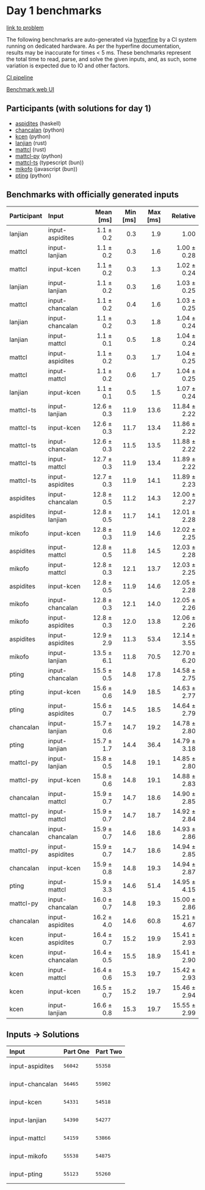 # Day 1 benchmarks

[link to problem](https://adventofcode.com/2023/day/1)

The following benchmarks are auto-generated via
[hyperfine](https://github.com/sharkdp/hyperfine) by a CI system running on
dedicated hardware. As per the hyperfine documentation, results may be
inaccurate for times < 5 ms. These benchmarks represent the total time to read,
parse, and solve the given inputs, and, as such, some variation is expected due
to IO and other factors.

[CI pipeline](http://ci.papercode.net:8080/teams/main/pipelines/aoc2023)

[Benchmark web UI](https://aoc.ancalagon.black)


## Participants (with solutions for day 1)

- [aspidites](https://github.com/aspidites/aoc2023) (haskell)
- [chancalan](https://github.com/chancalan/aoc2023) (python)
- [kcen](https://github.com/kcen/aoc2023) (python)
- [lanjian](https://github.com/lanjian/aoc-2023) (rust)
- [mattcl](https://github.com/mattcl/aoc2023) (rust)
- [mattcl-py](https://github.com/mattcl/aoc2023-py) (python)
- [mattcl-ts](https://github.com/mattcl/aoc2023-js) (typescript (bun))
- [mikofo](https://github.com/mikofo/advent-of-code-2023) (javascript (bun))
- [pting](https://github.com/pting/aoc2023) (python)


## Benchmarks with officially generated inputs

| Participant | Input | Mean [ms] | Min [ms] | Max [ms] | Relative |
|:---|:---|---:|---:|---:|---:|
| lanjian | input-aspidites | 1.1 ± 0.2 | 0.3 | 1.9 | 1.00 |
| mattcl | input-lanjian | 1.1 ± 0.2 | 0.3 | 1.6 | 1.00 ± 0.28 |
| mattcl | input-kcen | 1.1 ± 0.2 | 0.3 | 1.3 | 1.02 ± 0.24 |
| lanjian | input-lanjian | 1.1 ± 0.2 | 0.3 | 1.6 | 1.03 ± 0.25 |
| mattcl | input-chancalan | 1.1 ± 0.2 | 0.4 | 1.6 | 1.03 ± 0.25 |
| lanjian | input-chancalan | 1.1 ± 0.2 | 0.3 | 1.8 | 1.04 ± 0.24 |
| lanjian | input-mattcl | 1.1 ± 0.1 | 0.5 | 1.8 | 1.04 ± 0.24 |
| mattcl | input-aspidites | 1.1 ± 0.2 | 0.3 | 1.7 | 1.04 ± 0.25 |
| mattcl | input-mattcl | 1.1 ± 0.2 | 0.6 | 1.7 | 1.04 ± 0.25 |
| lanjian | input-kcen | 1.1 ± 0.1 | 0.5 | 1.5 | 1.07 ± 0.24 |
| mattcl-ts | input-lanjian | 12.6 ± 0.3 | 11.9 | 13.6 | 11.84 ± 2.22 |
| mattcl-ts | input-kcen | 12.6 ± 0.3 | 11.7 | 13.4 | 11.86 ± 2.22 |
| mattcl-ts | input-chancalan | 12.6 ± 0.3 | 11.5 | 13.5 | 11.88 ± 2.22 |
| mattcl-ts | input-mattcl | 12.7 ± 0.3 | 11.9 | 13.4 | 11.89 ± 2.22 |
| mattcl-ts | input-aspidites | 12.7 ± 0.3 | 11.9 | 14.1 | 11.89 ± 2.23 |
| aspidites | input-chancalan | 12.8 ± 0.5 | 11.2 | 14.3 | 12.00 ± 2.27 |
| aspidites | input-lanjian | 12.8 ± 0.5 | 11.7 | 14.1 | 12.01 ± 2.28 |
| mikofo | input-kcen | 12.8 ± 0.3 | 11.9 | 14.6 | 12.02 ± 2.25 |
| aspidites | input-mattcl | 12.8 ± 0.5 | 11.8 | 14.5 | 12.03 ± 2.28 |
| mikofo | input-mattcl | 12.8 ± 0.3 | 12.1 | 13.7 | 12.03 ± 2.25 |
| aspidites | input-kcen | 12.8 ± 0.5 | 11.9 | 14.6 | 12.05 ± 2.28 |
| mikofo | input-chancalan | 12.8 ± 0.3 | 12.1 | 14.0 | 12.05 ± 2.26 |
| mikofo | input-aspidites | 12.8 ± 0.3 | 12.0 | 13.8 | 12.06 ± 2.26 |
| aspidites | input-aspidites | 12.9 ± 2.9 | 11.3 | 53.4 | 12.14 ± 3.55 |
| mikofo | input-lanjian | 13.5 ± 6.1 | 11.8 | 70.5 | 12.70 ± 6.20 |
| pting | input-chancalan | 15.5 ± 0.5 | 14.8 | 17.8 | 14.58 ± 2.75 |
| pting | input-kcen | 15.6 ± 0.6 | 14.9 | 18.5 | 14.63 ± 2.77 |
| pting | input-aspidites | 15.6 ± 0.7 | 14.5 | 18.5 | 14.64 ± 2.79 |
| chancalan | input-lanjian | 15.7 ± 0.6 | 14.7 | 19.2 | 14.78 ± 2.80 |
| pting | input-lanjian | 15.7 ± 1.7 | 14.4 | 36.4 | 14.79 ± 3.18 |
| mattcl-py | input-lanjian | 15.8 ± 0.5 | 14.8 | 19.1 | 14.85 ± 2.80 |
| mattcl-py | input-kcen | 15.8 ± 0.6 | 14.8 | 19.1 | 14.88 ± 2.83 |
| chancalan | input-mattcl | 15.9 ± 0.7 | 14.7 | 18.6 | 14.90 ± 2.85 |
| mattcl-py | input-mattcl | 15.9 ± 0.7 | 14.7 | 18.7 | 14.92 ± 2.84 |
| chancalan | input-chancalan | 15.9 ± 0.7 | 14.6 | 18.6 | 14.93 ± 2.86 |
| mattcl-py | input-aspidites | 15.9 ± 0.7 | 14.7 | 18.6 | 14.94 ± 2.85 |
| chancalan | input-kcen | 15.9 ± 0.8 | 14.8 | 19.3 | 14.94 ± 2.87 |
| pting | input-mattcl | 15.9 ± 3.3 | 14.6 | 51.4 | 14.95 ± 4.15 |
| mattcl-py | input-chancalan | 16.0 ± 0.7 | 14.8 | 19.3 | 15.00 ± 2.86 |
| chancalan | input-aspidites | 16.2 ± 4.0 | 14.6 | 60.8 | 15.21 ± 4.67 |
| kcen | input-aspidites | 16.4 ± 0.7 | 15.2 | 19.9 | 15.41 ± 2.93 |
| kcen | input-chancalan | 16.4 ± 0.5 | 15.5 | 18.9 | 15.41 ± 2.90 |
| kcen | input-mattcl | 16.4 ± 0.6 | 15.3 | 19.7 | 15.42 ± 2.93 |
| kcen | input-kcen | 16.5 ± 0.7 | 15.2 | 19.7 | 15.46 ± 2.94 |
| kcen | input-lanjian | 16.6 ± 0.8 | 15.3 | 19.7 | 15.55 ± 2.99 |


## Inputs -> Solutions

| Input | Part One | Part Two |
|:---|:---|:---|
|input-aspidites|<pre>56042</pre>|<pre>55358</pre>|
|input-chancalan|<pre>56465</pre>|<pre>55902</pre>|
|input-kcen|<pre>54331</pre>|<pre>54518</pre>|
|input-lanjian|<pre>54390</pre>|<pre>54277</pre>|
|input-mattcl|<pre>54159</pre>|<pre>53866</pre>|
|input-mikofo|<pre>55538</pre>|<pre>54875</pre>|
|input-pting|<pre>55123</pre>|<pre>55260</pre>|